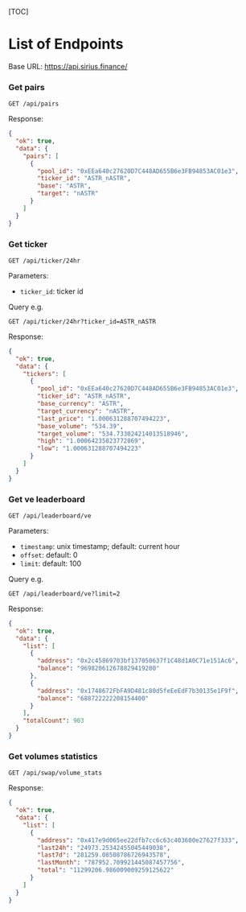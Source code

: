 [TOC]

# List of Endpoints

Base URL: https://api.sirius.finance/

### Get pairs

```
GET /api/pairs
```

Response:

```json
{
  "ok": true,
  "data": {
    "pairs": [
      {
        "pool_id": "0xEEa640c27620D7C448AD655B6e3FB94853AC01e3",
        "ticker_id": "ASTR_nASTR",
        "base": "ASTR",
        "target": "nASTR"
      }
    ]
  }
}
```

### Get ticker

```
GET /api/ticker/24hr
```

Parameters:

- `ticker_id`: ticker id

Query e.g.

```
GET /api/ticker/24hr?ticker_id=ASTR_nASTR
```

Response:

```json
{
  "ok": true,
  "data": {
    "tickers": [
      {
        "pool_id": "0xEEa640c27620D7C448AD655B6e3FB94853AC01e3",
        "ticker_id": "ASTR_nASTR",
        "base_currency": "ASTR",
        "target_currency": "nASTR",
        "last_price": "1.000631288707494223",
        "base_volume": "534.39",
        "target_volume": "534.733024214013518946",
        "high": "1.00064235823772869",
        "low": "1.000631288707494223"
      }
    ]
  }
}
```

### Get ve leaderboard

```
GET /api/leaderboard/ve
```

Parameters:

- `timestamp`: unix timestamp; default: current hour
- `offset`: default: 0
- `limit`: default: 100

Query e.g.

```
GET /api/leaderboard/ve?limit=2
```

Response:

```json
{
  "ok": true,
  "data": {
    "list": [
      {
        "address": "0x2c45869703bf137050637f1C48d1A0C71e151Ac6",
        "balance": "969820612678829419200"
      },
      {
        "address": "0x1748672FbFA9D481c80d5feEeEdF7b30135e1F9f",
        "balance": "688722222208154400"
      }
    ],
    "totalCount": 903
  }
}
```

### Get volumes statistics

```
GET /api/swap/volume_stats
```

Response:

```json
{
  "ok": true,
  "data": {
    "list": [
      {
        "address": "0x417e9d065ee22dfb7cc6c63c403600e27627f333",
        "last24h": "24973.25342455045449038",
        "last7d": "281259.08508786726943578",
        "lastMonth": "787952.709921445087457756",
        "total": "11299206.986009009259125622"
      }
    ]
  }
}
```
